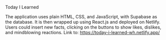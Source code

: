 Today I Learned

The application uses plain HTML, CSS, and JavaScript, with Supabase as the database. It is then wrapped up using React.js and deployed on Netlify.
Users could insert new facts, clicking on the buttons to show likes, dislikes, and mindblowing reactions.
Link to: https://today-i-learned-wh.netlify.app/




